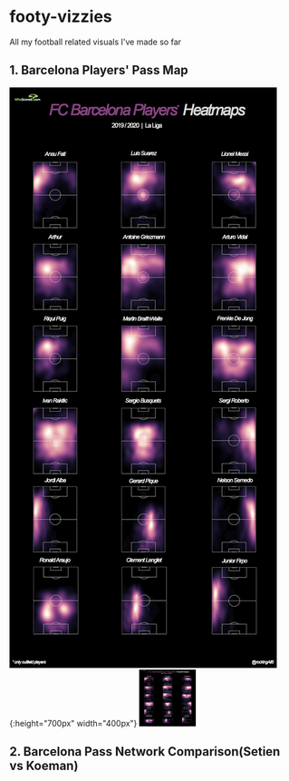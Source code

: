 # footy-vizzies
All my football related visuals I've made so far


## 1. Barcelona Players' Pass Map

![](https://github.com/Ali-Hasan-Khan/footy-vizzies/blob/main/1-Barcelona%20Players%20Heatmap.png){:height="700px" width="400px"}
<img src="https://github.com/Ali-Hasan-Khan/footy-vizzies/blob/main/1-Barcelona%20Players%20Heatmap.png" width="100" height="100">

## 2. Barcelona Pass Network Comparison(Setien vs Koeman)
